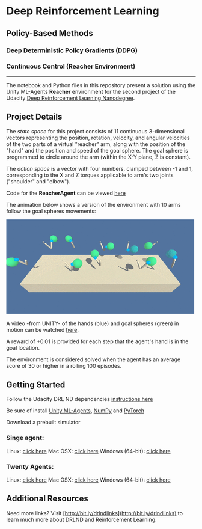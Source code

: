 # Deep Reinforcement Learning
## Policy-Based Methods
### Deep Deterministic Policy Gradients (DDPG)
### Continuous Control (Reacher Environment)

---

The notebook and Python files in this repository present a solution using the Unity ML-Agents **Reacher** environment for the second project of the Udacity [Deep Reinforcement Learning Nanodegree](https://www.udacity.com/course/deep-reinforcement-learning-nanodegree--nd893).

## Project Details

The *state space* for this project consists of 11 continuous 3-dimensional vectors representing the position, rotation, velocity, and angular velocities of the two parts of a virtual "reacher" arm, along with the position of the "hand" and the position and speed of the goal sphere. The goal sphere is programmed to circle around the arm (within the X-Y plane, Z is constant).

The *action space* is a vector with four numbers, clamped between -1 and 1, corresponding to the X and Z torques applicable to arm's two joints ("shoulder" and "elbow"). 

Code for the **ReacherAgent** can be viewed [here](https://github.com/Unity-Technologies/ml-agents/blob/master/UnitySDK/Assets/ML-Agents/Examples/Reacher/Scripts/ReacherAgent.cs)

The animation below shows a version of the environment with 10 arms follow the goal spheres movements:

![Reacher Environment](images/reacher.gif)

A video -from UNITY- of the hands (blue) and goal spheres (green) in motion can be watched [here](https://youtu.be/2N9EoF6pQyE).

A reward of +0.01 is provided for each step that the agent's hand is in the goal location.

The environment is considered solved when the agent has an average score of 30 or higher in a rolling 100 episodes.

## Getting Started
Follow the Udacity DRL ND dependencies [instructions here](https://github.com/udacity/deep-reinforcement-learning#dependencies) 

Be sure of install [Unity ML-Agents](https://github.com/Unity-Technologies/ml-agents/blob/master/docs/Installation.md), [NumPy](http://www.numpy.org/) and [PyTorch](https://pytorch.org/) 

Download a prebuilt simulator

### Singe agent:
Linux: [click here](https://s3-us-west-1.amazonaws.com/udacity-drlnd/P2/Reacher/one_agent/Reacher_Linux.zip)
Mac OSX: [click here](https://s3-us-west-1.amazonaws.com/udacity-drlnd/P2/Reacher/one_agent/Reacher.app.zip)
Windows (64-bit): [click here](https://s3-us-west-1.amazonaws.com/udacity-drlnd/P2/Reacher/one_agent/Reacher_Windows_x86_64.zip)

### Twenty Agents:
Linux: [click here](https://s3-us-west-1.amazonaws.com/udacity-drlnd/P2/Reacher/Reacher_Linux.zip)
Mac OSX: [click here](https://s3-us-west-1.amazonaws.com/udacity-drlnd/P2/Reacher/Reacher.app.zip)
Windows (64-bit): [click here](https://s3-us-west-1.amazonaws.com/udacity-drlnd/P2/Reacher/Reacher_Windows_x86_64.zip)
## Additional Resources

Need more links? Visit [http://bit.ly/drlndlinks](http://bit.ly/drlndlinks) to learn much more about DRLND and Reinforcement Learning.
